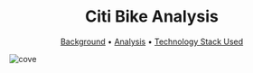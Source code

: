 <h1 align="center"> Citi Bike Analysis </h1>
<p align="center">
  <a href="#background">Background</a> •
  <a href="#analysis">Analysis</a> •
  <a href="#technology-stack-used">Technology Stack Used</a>
</p>

![cove](images/Background_img.png)


